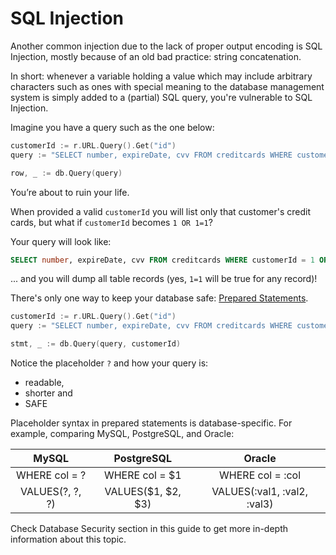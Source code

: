 SQL Injection
=============

Another common injection due to the lack of proper output encoding is SQL
Injection, mostly because of an old bad practice: string concatenation.

In short: whenever a variable holding a value which may include arbitrary
characters such as ones with special meaning to the database management system
is simply added to a (partial) SQL query, you're vulnerable to SQL Injection.

Imagine you have a query such as the one below:

```go
customerId := r.URL.Query().Get("id")
query := "SELECT number, expireDate, cvv FROM creditcards WHERE customerId = " + customerId

row, _ := db.Query(query)
```
You’re about to ruin your life.

When provided a valid `customerId` you will list only that customer's credit
cards, but what if `customerId` becomes `1 OR 1=1`?

Your query will look like:

```SQL
SELECT number, expireDate, cvv FROM creditcards WHERE customerId = 1 OR 1=1
```

... and you will dump all table records (yes, `1=1` will be true for any record)!

There's only one way to keep your database safe: [Prepared Statements][1].

```go
customerId := r.URL.Query().Get("id")
query := "SELECT number, expireDate, cvv FROM creditcards WHERE customerId = ?"

stmt, _ := db.Query(query, customerId)
```
Notice the placeholder `?` and how your query is:

 * readable,
 * shorter and
 * SAFE

Placeholder syntax in prepared statements is database-specific.
For example, comparing MySQL, PostgreSQL, and Oracle:

| MySQL | PostgreSQL | Oracle |
| :---: | :--------: | :----: |
| WHERE col = ? | WHERE col = $1 | WHERE col = :col |
| VALUES(?, ?, ?) | VALUES($1, $2, $3) | VALUES(:val1, :val2, :val3) |

Check Database Security section in this guide to get more in-depth information
about this topic.

[1]: https://golang.org/pkg/database/sql/#DB.Prepare
